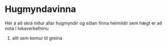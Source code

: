 # Hugmyndavinna

Hér á að skrá niður allar hugmyndir og síðan finna heimildir sem hægt er að nota í lokaverkefninu

1. allt sem kemur til greina